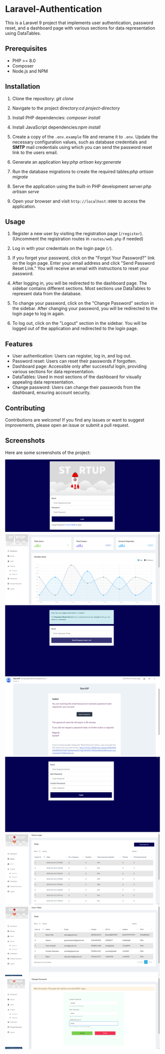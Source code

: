 # Laravel-Authentication
This is a Laravel 9 project that implements user authentication, password reset, and a dashboard page with various sections for data representation using DataTables.

## Prerequisites

- PHP >= 8.0
- Composer
- Node.js and NPM

## Installation

1. Clone the repository: *git clone <repository-url>*

2. Navigate to the project directory:*cd project-directory*

3. Install PHP dependencies: *composer install*

4. Install JavaScript dependencies:*npm install*

5. Create a copy of the `.env.example` file and rename it to `.env`. Update the necessary configuration values, such as database credentials and **SMTP** mail credentials using which you can send the password reset link to the users email.

6. Generate an application key:*php artisan key:generate*

7. Run the database migrations to create the required tables:*php artisan migrate*

8. Serve the application using the built-in PHP development server:*php artisan serve*

9. Open your browser and visit `http://localhost:8000` to access the application.

## Usage

1. Register a new user by visiting the registration page (`/register`). (Uncomment the registration routes in `routes/web.php` if needed)

2. Log in with your credentials on the login page (`/`).

3. If you forget your password, click on the "Forgot Your Password?" link on the login page. Enter your email address and click "Send Password Reset Link." You will receive an email with instructions to reset your password.

4. After logging in, you will be redirected to the dashboard page. The sidebar contains different sections. Most sections use DataTables to represent data from the database.

5. To change your password, click on the "Change Password" section in the sidebar. After changing your password, you will be redirected to the login page to log in again.

6. To log out, click on the "Logout" section in the sidebar. You will be logged out of the application and redirected to the login page.

## Features

- User authentication: Users can register, log in, and log out.
- Password reset: Users can reset their passwords if forgotten.
- Dashboard page: Accessible only after successful login, providing various sections for data representation.
- DataTables: Used in most sections of the dashboard for visually appealing data representation.
- Change password: Users can change their passwords from the dashboard, ensuring account security.

## Contributing

Contributions are welcome! If you find any issues or want to suggest improvements, please open an issue or submit a pull request.

## Screenshots

Here are some screenshots of the project:

![login](ss/login.png)
![Dashboard](ss/dashboard.png)
![Reset Password](ss/reset.png)
![Password reset link](ss/mail.png)
![Reset](ss/pswd.png)
![Games webpage](ss/games.png)
![Users](ss/users.png)
![Change Password](ss/change.png)















